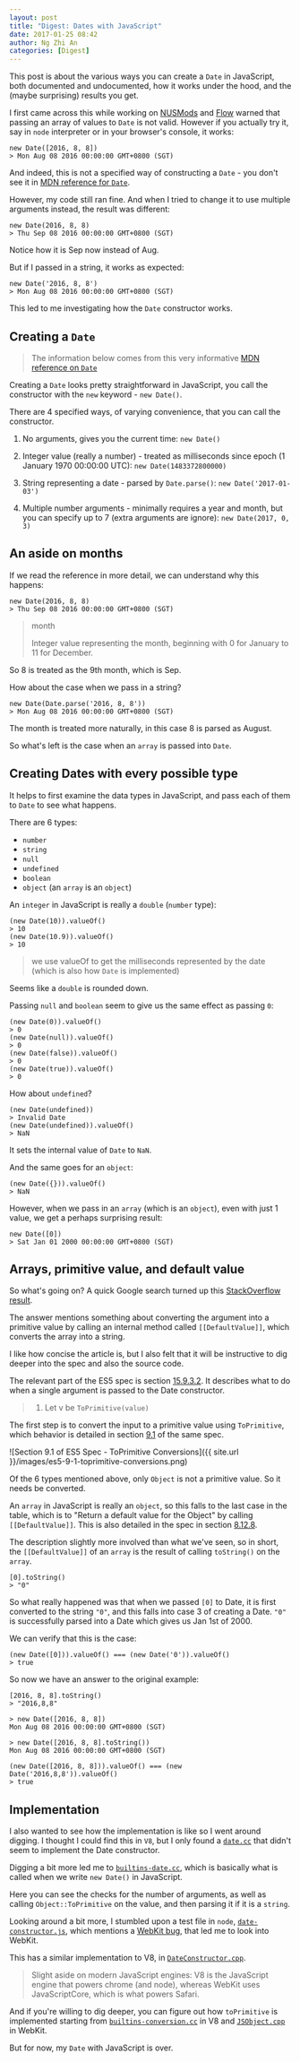 ```yaml
---
layout: post
title: "Digest: Dates with JavaScript"
date: 2017-01-25 08:42
author: Ng Zhi An
categories: [Digest]
---
```


This post is about the various ways you can create a `Date` in JavaScript,
both documented and undocumented, how it works under the hood, and the (maybe surprising) results you get.

I first came across this while working on [NUSMods](v3.nusmods.com) and [Flow](https://flowtype.org) warned that passing an array of values to `Date` is not valid.
However if you actually try it, say in `node` interpreter or in your browser's console, it works:

```
new Date([2016, 8, 8])
> Mon Aug 08 2016 00:00:00 GMT+0800 (SGT)
```

And indeed, this is not a specified way of constructing a `Date` - you don't see it in [MDN reference for `Date`](https://developer.mozilla.org/en/docs/Web/JavaScript/Reference/Global_Objects/Date).

However, my code still ran fine. And when I tried to change it to use multiple arguments instead, the result was different:

```
new Date(2016, 8, 8)
> Thu Sep 08 2016 00:00:00 GMT+0800 (SGT)
```

Notice how it is Sep now instead of Aug.

But if I passed in a string, it works as expected:
```
new Date('2016, 8, 8')
> Mon Aug 08 2016 00:00:00 GMT+0800 (SGT)
```

This led to me investigating how the `Date` constructor works.

## Creating a `Date`

> The information below comes from this very informative [MDN reference on `Date`](https://developer.mozilla.org/en/docs/Web/JavaScript/Reference/Global_Objects/Date)

Creating a `Date` looks pretty straightforward in JavaScript, you call the constructor with the `new` keyword - `new Date()`.

There are 4 specified ways, of varying convenience, that you can call the constructor.

1. No arguments, gives you the current time: `new Date()`

2. Integer value (really a number) - treated as milliseconds since epoch (1 January 1970 00:00:00 UTC): `new Date(1483372800000)`

3. String representing a date - parsed by `Date.parse()`: `new Date('2017-01-03')`

4. Multiple number arguments - minimally requires a year and month, but you can specify up to 7 (extra arguments are ignore): `new Date(2017, 0, 3)`


## An aside on months

If we read the reference in more detail, we can understand why this happens:

```
new Date(2016, 8, 8)
> Thu Sep 08 2016 00:00:00 GMT+0800 (SGT)
```

> month
>
> Integer value representing the month, beginning with 0 for January to 11 for December.

So 8 is treated as the 9th month, which is Sep.


How about the case when we pass in a string?

```
new Date(Date.parse('2016, 8, 8'))
> Mon Aug 08 2016 00:00:00 GMT+0800 (SGT)
```

The month is treated more naturally, in this case 8 is parsed as August.

So what's left is the case when an `array` is passed into `Date`.

## Creating Dates with every possible type

It helps to first examine the data types in JavaScript,
and pass each of them to `Date` to see what happens.

There are 6 types:
- `number`
- `string`
- `null`
- `undefined`
- `boolean`
- `object` (an `array` is an `object`)

An `integer` in JavaScript is really a `double` (`number` type):

```
(new Date(10)).valueOf()
> 10
(new Date(10.9)).valueOf()
> 10
```

> we use valueOf to get the milliseconds represented by the date (which is also how `Date` is implemented)

Seems like a `double` is rounded down.

Passing `null` and `boolean` seem to give us the same effect as passing `0`:

```
(new Date(0)).valueOf()
> 0
(new Date(null)).valueOf()
> 0
(new Date(false)).valueOf()
> 0
(new Date(true)).valueOf()
> 0
```

How about `undefined`?

```
(new Date(undefined))
> Invalid Date
(new Date(undefined)).valueOf()
> NaN
```

It sets the internal value of `Date` to `NaN`.

And the same goes for an `object`:

```
(new Date({})).valueOf()
> NaN
```

However, when we pass in an `array` (which is an `object`), even with just 1 value, we get a perhaps surprising result:

```
new Date([0])
> Sat Jan 01 2000 00:00:00 GMT+0800 (SGT)
```

## Arrays, primitive value, and default value

So what's going on? A quick Google search turned up this [StackOverflow result](http://stackoverflow.com/questions/11291206/passing-an-array-to-the-javascript-date-constructor-is-it-standard).

The answer mentions something about converting the argument into a primitive value by calling an internal method called `[[DefaultValue]]`,
which converts the array into a string.

I like how concise the article is, but I also felt that it will be instructive to dig deeper into the spec and also the source code.

The relevant part of the ES5 spec is section [15.9.3.2](http://es5.github.io/#x15.9.3.2).
It describes what to do when a single argument is passed to the Date constructor.

> 1. Let v be `ToPrimitive(value)`

The first step is to convert the input to a primitive value using `ToPrimitive`, which behavior is detailed in section [9.1](http://es5.github.io/#x9.1) of the same spec.

![Section 9.1 of ES5 Spec - ToPrimitive Conversions]({{ site.url }}/images/es5-9-1-toprimitive-conversions.png)

Of the 6 types mentioned above, only `Object` is not a primitive value. So it needs be converted.

An `array` in JavaScript is really an `object`, so this falls to the last case in the table, which is to "Return a default value for the Object" by calling `[[DefaultValue]]`.
This is also detailed in the spec in section [8.12.8](http://es5.github.io/#x8.12.8).

The description slightly more involved than what we've seen, so in short, the `[[DefaultValue]]` of an `array` is the result of calling `toString()` on the `array`.

```
[0].toString()
> "0"
```

So what really happened was that when we passed `[0]` to Date, it is first converted to the string `"0"`, and this falls into case 3 of creating a Date.
`"0"` is successfully parsed into a Date which gives us Jan 1st of 2000.

We can verify that this is the case:

```
(new Date([0])).valueOf() === (new Date('0')).valueOf()
> true
```

So now we have an answer to the original example:

```
[2016, 8, 8].toString()
> "2016,8,8"

> new Date([2016, 8, 8])
Mon Aug 08 2016 00:00:00 GMT+0800 (SGT)

> new Date([2016, 8, 8].toString())
Mon Aug 08 2016 00:00:00 GMT+0800 (SGT)

(new Date([2016, 8, 8])).valueOf() === (new Date('2016,8,8')).valueOf()
> true
```

## Implementation

I also wanted to see how the implementation is like so I went around digging.
I thought I could find this in `V8`, but I only found a [`date.cc`](https://github.com/v8/v8/blob/master/src/date.cc) that didn't seem to implement the Date constructor.

Digging a bit more led me to [`builtins-date.cc`](https://github.com/v8/v8/blob/master/src/builtins/builtins-date.cc#L203), which is basically what is called when
we write `new Date()` in JavaScript.

Here you can see the checks for the number of arguments, as well as calling `Object::ToPrimitive` on the value, and then parsing it if it is a `string`.

Looking around a bit more, I stumbled upon a test file in `node`, [`date-constructor.js`](https://github.com/v8/v8/blob/master/test/webkit/date-constructor.js#L75),
which mentions a [WebKit bug](https://bugs.webkit.org/show_bug.cgi?id=26978),
that led me to look into WebKit.

This has a similar implementation to V8, in [`DateConstructor.cpp`](https://github.com/WebKit/webkit/blob/master/Source/JavaScriptCore/runtime/DateConstructor.cpp#L156).

> Slight aside on modern JavaScript engines: V8 is the JavaScript engine that powers chrome (and node), whereas WebKit uses JavaScriptCore, which is what powers Safari.

And if you're willing to dig deeper, you can figure out how `toPrimitive` is implemented starting from [`builtins-conversion.cc`](https://github.com/v8/v8/blob/f1441384ff3800885e5c6f074656bf8806986ff4/src/builtins/builtins-conversion.cc#L28) in V8 and [`JSObject.cpp`](https://github.com/WebKit/webkit/blob/b7d2a175887b03a34713bd86e545f3133f616018/Source/JavaScriptCore/runtime/JSObject.cpp#L1962) in WebKit.

But for now, my `Date` with JavaScript is over.
